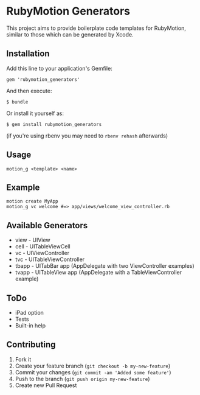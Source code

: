 # RubyMotion Generators

This project aims to provide boilerplate code templates for RubyMotion, similar to those which can be generated by Xcode.

## Installation

Add this line to your application's Gemfile:

    gem 'rubymotion_generators'

And then execute:

    $ bundle

Or install it yourself as:

    $ gem install rubymotion_generators

(if you're using rbenv you may need to `rbenv rehash` afterwards)

## Usage

    motion_g <template> <name>

## Example

    motion create MyApp
    motion_g vc welcome #=> app/views/welcome_view_controller.rb

## Available Generators

* view - UIView
* cell - UITableViewCell
* vc - UIViewController
* tvc - UITableViewController
* tbapp - UITabBar app (AppDelegate with two ViewController examples)
* tvapp - UITableView app (AppDelegate with a TableViewController example)

## ToDo

- iPad option
- Tests
- Built-in help

## Contributing

1. Fork it
2. Create your feature branch (`git checkout -b my-new-feature`)
3. Commit your changes (`git commit -am 'Added some feature'`)
4. Push to the branch (`git push origin my-new-feature`)
5. Create new Pull Request
